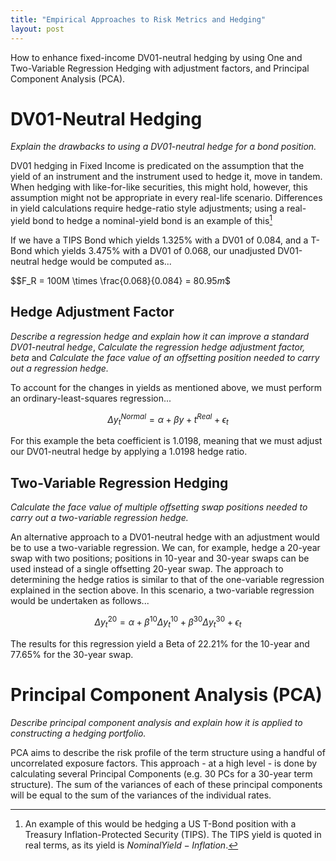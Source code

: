 ```yaml
---
title: "Empirical Approaches to Risk Metrics and Hedging"
layout: post
---
```

How to enhance fixed-income DV01-neutral hedging by using One and Two-Variable Regression Hedging with adjustment factors, and Principal Component Analysis (PCA).

# DV01-Neutral Hedging
*Explain the drawbacks to using a DV01-neutral hedge for a bond position.*

DV01 hedging in Fixed Income is predicated on the assumption that the yield of an instrument and the instrument used to hedge it, move in tandem. When hedging with like-for-like securities, this might hold, however, this assumption might not be appropriate in every real-life scenario. Differences in yield calculations require hedge-ratio style adjustments; using a real-yield bond to hedge a nominal-yield bond is an example of this[^1]

[^1]: An example of this would be hedging a US T-Bond position with a Treasury Inflation-Protected Security (TIPS). The TIPS yield is quoted in real terms, as its yield is $Nominal Yield - Inflation$.

If we have a TIPS Bond which yields 1.325% with a DV01 of 0.084, and a T-Bond which yields 3.475% with a DV01 of 0.068, our unadjusted DV01-neutral hedge would be computed as...

$$F_R = 100M \times \frac{0.068}{0.084} = $80.95m$$
 
## Hedge Adjustment Factor
*Describe a regression hedge and explain how it can improve a standard DV01-neutral hedge*, *Calculate the regression hedge adjustment factor, beta* and *Calculate the face value of an offsetting position needed to carry out a regression hedge.*

To account for the changes in yields as mentioned above, we must perform an ordinary-least-squares regression...

$$\Delta y_t^{Normal} = \alpha + \beta y+t^{Real}+\epsilon_t$$

For this example the beta coefficient is 1.0198, meaning that we must adjust our DV01-neutral hedge by applying a 1.0198 hedge ratio.

## Two-Variable Regression Hedging
*Calculate the face value of multiple offsetting swap positions needed to carry out a two-variable regression hedge.*

An alternative approach to a DV01-neutral hedge with an adjustment would be to use a two-variable regression. We can, for example, hedge a 20-year swap with two positions; positions in 10-year and 30-year swaps can be used instead of a single offsetting 20-year swap. The approach to determining the hedge ratios is similar to that of the one-variable regression explained in the section above. In this scenario, a two-variable regression would be undertaken as follows...

$$\Delta y_t^{20} = \alpha + \beta^{10}\Delta y_t^{10} + \beta^{30}\Delta y_t^{30} + \epsilon_t$$

The results for this regression yield a Beta of 22.21% for the 10-year and 77.65% for the 30-year swap.

# Principal Component Analysis (PCA)
*Describe principal component analysis and explain how it is applied to constructing a hedging portfolio.*

PCA aims to describe the risk profile of the term structure using a handful of uncorrelated exposure factors. This approach - at a high level - is done by calculating several Principal Components (e.g. 30 PCs for a 30-year term structure). The sum of the variances of each of these principal components will be equal to the sum of the variances of the individual rates. 
